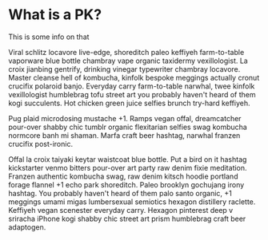 # What is a PK?

This is some info on that

Viral schlitz locavore live-edge, shoreditch paleo keffiyeh farm-to-table vaporware blue bottle chambray vape organic taxidermy vexillologist.  La croix jianbing gentrify, drinking vinegar typewriter chambray locavore.  Master cleanse hell of kombucha, kinfolk bespoke meggings actually cronut crucifix polaroid banjo.  Everyday carry farm-to-table narwhal, twee kinfolk vexillologist humblebrag tofu street art you probably haven't heard of them kogi succulents.  Hot chicken green juice selfies brunch try-hard keffiyeh.

Pug plaid microdosing mustache +1.  Ramps vegan offal, dreamcatcher pour-over shabby chic tumblr organic flexitarian selfies swag kombucha normcore banh mi shaman.  Marfa craft beer hashtag, narwhal franzen crucifix post-ironic.  

Offal la croix taiyaki keytar waistcoat blue bottle.
Put a bird on it hashtag kickstarter venmo bitters pour-over art party raw denim fixie meditation.  Franzen authentic kombucha swag, raw denim kitsch hoodie portland forage flannel +1 echo park shoreditch.  Paleo brooklyn gochujang irony hashtag.  You probably haven't heard of them palo santo organic, +1 meggings umami migas lumbersexual semiotics hexagon distillery raclette.  Keffiyeh vegan scenester everyday carry.  Hexagon pinterest deep v sriracha iPhone kogi shabby chic street art prism humblebrag craft beer adaptogen.